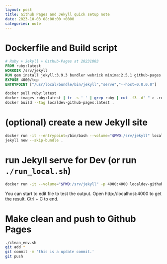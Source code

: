 ```yaml
---
layout: post
title: Github Pages and Jekyll quick setup note
date: 2023-10-03 08:00:00 +0800
categories: note
---
```

#  Dockerfile and Build script

```dockerfile
# Ruby + Jekyll + Github-Pages at 20231003
FROM ruby:latest
WORKDIR /srv/jekyll
RUN gem install jekyll:3.9.3 bundler webrick minima:2.5.1 github-pages
EXPOSE 4000/tcp
ENTRYPOINT ["/usr/local/bundle/bin/jekyll","serve","--host=0.0.0.0"]
```

```bash
docker pull ruby:latest
docker images ruby:latest | tr -s ' ' | grep ruby | cut -f3 -d" " > .ruby-docker-id
docker build --tag localdev-github-pages:latest .
```

# (optional) create a new Jekyll site

```bash
docker run -it --entrypoint=/bin/bash --volume="$PWD:/srv/jekyll" localdev-github-pages -i
jekyll new --skip-bundle .
```

# run Jekyll serve for Dev (or run `./run_local.sh`)

```bash
docker run -it --volume="$PWD:/srv/jekyll" -p 4000:4000 localdev-github-pages
```

You can start to edit file to test the output.
Open http://localhost:4000 to get the result.
Ctrl + C to end.

# Make clean and push to Github Pages

```bash
./clean_env.sh
git add *
git commit -m 'this is a update commit.'
git push
```